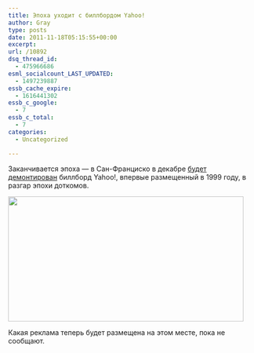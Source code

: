 ```yaml
---
title: Эпоха уходит с биллбордом Yahoo!
author: Gray
type: posts
date: 2011-11-18T05:15:55+00:00
excerpt:
url: /10892
dsq_thread_id:
  - 475966686
esml_socialcount_LAST_UPDATED:
  - 1497239887
essb_cache_expire:
  - 1616441302
essb_c_google:
  - 7
essb_c_total:
  - 7
categories:
  - Uncategorized

---
```








Заканчивается эпоха — в Сан-Франциско в декабре [будет демонтирован][1] биллборд Yahoo!, впервые размещенный в 1999 году, в разгар эпохи доткомов.

<img src="https://i2.wp.com/searchenginesblog.s3.amazonaws.com/yahoo3.jpg?resize=480%2C255" alt="" width="480" height="255" data-recalc-dims="1" /> 

Какая реклама теперь будет размещена на этом месте, пока не сообщают.

 [1]: http://www.thesfegotist.com/editorial/2011/november/16/end-era-yahoo-billboard-comes-down